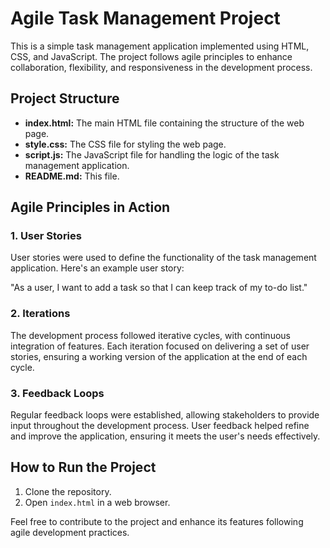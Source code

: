 # Agile Task Management Project

This is a simple task management application implemented using HTML, CSS, and JavaScript. The project follows agile principles to enhance collaboration, flexibility, and responsiveness in the development process.

## Project Structure

- **index.html:** The main HTML file containing the structure of the web page.
- **style.css:** The CSS file for styling the web page.
- **script.js:** The JavaScript file for handling the logic of the task management application.
- **README.md:** This file.

## Agile Principles in Action

### 1. User Stories

User stories were used to define the functionality of the task management application. Here's an example user story:

"As a user, I want to add a task so that I can keep track of my to-do list."

### 2. Iterations

The development process followed iterative cycles, with continuous integration of features. Each iteration focused on delivering a set of user stories, ensuring a working version of the application at the end of each cycle.

### 3. Feedback Loops

Regular feedback loops were established, allowing stakeholders to provide input throughout the development process. User feedback helped refine and improve the application, ensuring it meets the user's needs effectively.

## How to Run the Project

1. Clone the repository.
2. Open `index.html` in a web browser.

Feel free to contribute to the project and enhance its features following agile development practices.
